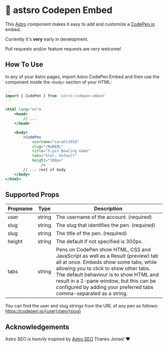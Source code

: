 # 🚀 astsro Codepen Embed

This [Astro](https://astro.build/) component makes it easy to add and customize a [CodePen.io](https://codepen.io) embed.

Currently it's __very__ early in development.

Pull requests and/or feature requests are very welcome!

## How To Use

In any of your Astro pages, import Astro CodePen Embed and then use the component inside
the `<body>` section of your HTML:

```jsx
---
import { CodePen } from 'astro-codepen-embed'
---

<html lang="en">
	<head>
		// ... 	
	</head>

	<body>
        <CodePen 
            username="sarah11918"
            slug="rNwNEBL"
            title="5-pin Bowling Game"
            tabs="html, default"
            height="300px"
                />
		// ... rest of body
	</body>
</html>
```

## Supported Props

Propname | Type | Description
------------ | ------------- | -------------
user | string | The username of the account. (required)
slug | string | The slug that identifies the pen. (required)
slug | string | The title of the pen. (required)
height | string | The default if not specified is 300px.
tabs | string | Pens on CodePen show HTML, CSS and JavaScript as well as a Result (preview) tab all at once. Embeds show some tabs, while allowing you to click to show other tabs. The default behaviour is to show HTML and result in a 2-pane window, but this can be configured by adding your preferred tabs comma-separated as a string. 

You can find the user and slug strings from the URL of any pen as follows:
 https://codepen.io/{user}/pen/{slug}



## Acknowledgements

Astro SEO is _heavily_ inspired by [Astro SEO](https://github.com/jonasmerlin/astro-seo)
Thanks Jonas! ❤️